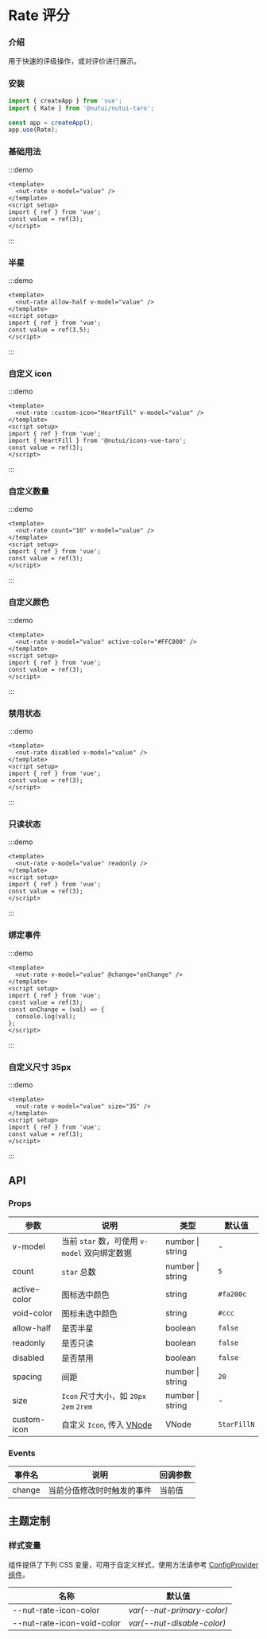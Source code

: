 # Rate 评分

### 介绍

用于快速的评级操作，或对评价进行展示。

### 安装

```js
import { createApp } from 'vue';
import { Rate } from '@nutui/nutui-taro';

const app = createApp();
app.use(Rate);
```

### 基础用法

:::demo

```vue
<template>
  <nut-rate v-model="value" />
</template>
<script setup>
import { ref } from 'vue';
const value = ref(3);
</script>
```

:::

### 半星

:::demo

```vue
<template>
  <nut-rate allow-half v-model="value" />
</template>
<script setup>
import { ref } from 'vue';
const value = ref(3.5);
</script>
```

:::

### 自定义 icon

:::demo

```vue
<template>
  <nut-rate :custom-icon="HeartFill" v-model="value" />
</template>
<script setup>
import { ref } from 'vue';
import { HeartFill } from '@nutui/icons-vue-taro';
const value = ref(3);
</script>
```

:::

### 自定义数量

:::demo

```vue
<template>
  <nut-rate count="10" v-model="value" />
</template>
<script setup>
import { ref } from 'vue';
const value = ref(3);
</script>
```

:::

### 自定义颜色

:::demo

```vue
<template>
  <nut-rate v-model="value" active-color="#FFC800" />
</template>
<script setup>
import { ref } from 'vue';
const value = ref(3);
</script>
```

:::

### 禁用状态

:::demo

```vue
<template>
  <nut-rate disabled v-model="value" />
</template>
<script setup>
import { ref } from 'vue';
const value = ref(3);
</script>
```

:::

### 只读状态

:::demo

```vue
<template>
  <nut-rate v-model="value" readonly />
</template>
<script setup>
import { ref } from 'vue';
const value = ref(3);
</script>
```

:::

### 绑定事件

:::demo

```vue
<template>
  <nut-rate v-model="value" @change="onChange" />
</template>
<script setup>
import { ref } from 'vue';
const value = ref(3);
const onChange = (val) => {
  console.log(val);
};
</script>
```

:::

### 自定义尺寸 35px

:::demo

```vue
<template>
  <nut-rate v-model="value" size="35" />
</template>
<script setup>
import { ref } from 'vue';
const value = ref(3);
</script>
```

:::

## API

### Props

| 参数 | 说明 | 类型 | 默认值 |
| --- | --- | --- | --- |
| v-model | 当前 `star` 数，可使用 `v-model` 双向绑定数据 | number \| string | - |
| count | `star` 总数 | number \| string | `5` |
| active-color | 图标选中颜色 | string | `#fa200c` |
| void-color | 图标未选中颜色 | string | `#ccc` |
| allow-half | 是否半星 | boolean | `false` |
| readonly | 是否只读 | boolean | `false` |
| disabled | 是否禁用 | boolean | `false` |
| spacing | 间距 | number \| string | `20` |
| size | `Icon` 尺寸大小，如 `20px` `2em` `2rem` | number \| string | - |
| custom-icon | 自定义 `Icon`, 传入 [VNode](https://cn.vuejs.org/guide/extras/render-function.html#creating-vnodes) | VNode | `StarFillN` |

### Events

| 事件名 | 说明 | 回调参数 |
| --- | --- | --- |
| change | 当前分值修改时时触发的事件 | 当前值 |

## 主题定制

### 样式变量

组件提供了下列 CSS 变量，可用于自定义样式，使用方法请参考 [ConfigProvider 组件](#/zh-CN/component/configprovider)。

| 名称 | 默认值 |
| --- | --- |
| --nut-rate-icon-color | _var(--nut-primary-color)_ |
| --nut-rate-icon-void-color | _var(--nut-disable-color)_ |
